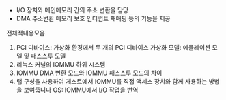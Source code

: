- I/O 장치와 메인메모리 간의 주소 변환을 담당
- DMA 주소변환 메모리 보호 인터럽트 재매핑 등의 기능을 제공

전체적내용모음

1. PCI 디바이스: 가상화 환경에서 두 개의 PCI 디바이스 가상화 모델: 에뮬레이션 모델 및 패스스루 모델
2. 리눅스 커널의 IOMMU 하위 시스템
3. IOMMU DMA 변환 모드와 IOMMU 패스스루 모드의 차이
4. 랩 구성을 사용하여 게스트에서 IOMMU를 직접 액세스 장치와 함께 사용하는 방법을 보여줍니다 OS: IOMMU에서 I/O 작업을 번역